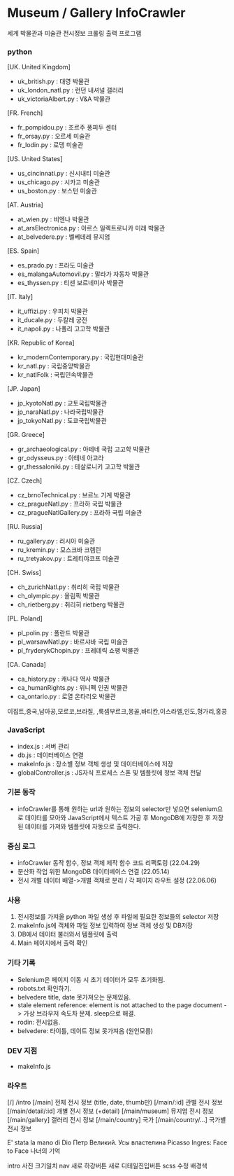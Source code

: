 # Museum / Gallery InfoCrawler

세계 박물관과 미술관 전시정보 크롤링 출력 프로그램

### python

[UK. United Kingdom]

- uk_british.py : 대영 박물관
- uk_london_natl.py : 런던 내셔널 갤러리
- uk_victoriaAlbert.py : V&A 박물관

[FR. French]

- fr_pompidou.py : 조르주 퐁피두 센터
- fr_orsay.py : 오르세 미술관
- fr_lodin.py : 로댕 미술관

[US. United States]

- us_cincinnati.py : 신시내티 미술관
- us_chicago.py : 시카고 미술관
- us_boston.py : 보스턴 미술관

[AT. Austria]

- at_wien.py : 비엔나 박물관
- at_arsElectronica.py : 아르스 일렉트로니카 미래 박물관
- at_belvedere.py : 벨베데레 뮤지엄

[ES. Spain]

- es_prado.py : 프라도 미술관
- es_malangaAutomovil.py : 말라가 자동차 박물관
- es_thyssen.py : 티센 보르네미사 박물관

[IT. Italy]

- it_uffizi.py : 우피치 박물관
- it_ducale.py : 두칼레 궁전
- it_napoli.py : 나폴리 고고학 박물관

[KR. Republic of Korea]

- kr_modernContemporary.py : 국립현대미술관
- kr_natl.py : 국립중앙박물관
- kr_natlFolk : 국립민속박물관

[JP. Japan]

- jp_kyotoNatl.py : 교토국립박물관
- jp_naraNatl.py : 나라국립박물관
- jp_tokyoNatl.py : 도쿄국립박물관

[GR. Greece]

- gr_archaeological.py : 아테네 국립 고고학 박물관
- gr_odysseus.py : 아테네 아고라
- gr_thessaloniki.py : 테살로니키 고고학 박물관

[CZ. Czech]

- cz_brnoTechnical.py : 브르노 기계 박물관
- cz_pragueNatl.py : 프라하 국립 박물관
- cz_pragueNatlGallery.py : 프라하 국립 미술관

[RU. Russia]

- ru_gallery.py : 러시아 미술관
- ru_kremin.py : 모스크바 크렘린
- ru_tretyakov.py : 트레티야코프 미술관

[CH. Swiss]

- ch_zurichNatl.py : 취리히 국립 박물관
- ch_olympic.py : 올림픽 박물관
- ch_rietberg.py : 취리히 rietberg 박물관

[PL. Poland]

- pl_polin.py : 폴란드 박물관
- pl_warsawNatl.py : 바르샤바 국립 미술관
- pl_fryderykChopin.py : 프레데릭 쇼팽 박물관

[CA. Canada]

- ca_history.py : 캐나다 역사 박물관
- ca_humanRights.py : 위니펙 인권 박물관
- ca_ontario.py : 로열 온타리오 박물관

이집트,중국,남아공,모로코,브라질,
,룩셈부르크,몽골,바티칸,이스라엘,인도,헝가리,홍콩

### JavaScript

- index.js : 서버 관리
- db.js : 데이터베이스 연결
- makeInfo.js : 장소별 정보 객체 생성 및 데이터베이스에 저장
- globalController.js : JS자식 프로세스 스폰 및 템플릿에 정보 객체 전달

### 기본 동작

- infoCrawler를 통해 원하는 url과 원하는 정보의 selector만 넣으면 selenium으로 데이터를 모아와 JavaScript에서 텍스트 가공 후 MongoDB에 저장한 후 저장된 데이터를 가져와 템플릿에 자동으로 출력한다.

### 중심 로그

- infoCrawler 동작 함수, 정보 객체 제작 함수 코드 리팩토링 (22.04.29)
- 분산화 작업 위한 MongoDB 데이터베이스 연결 (22.05.14)
- 전시 개별 데이터 배열->개별 객체로 분리 / 각 페이지 라우트 설정 (22.06.06)

### 사용

1. 전시정보를 가져올 python 파일 생성 후 파일에 필요한 정보들의 selector 저장
2. makeInfo.js에 객체와 파일 정보 입력하여 정보 객체 생성 및 DB저장
3. DB에서 데이터 불러와서 템플릿에 출력
4. Main 페이지에서 출력 확인

### 기타 기록

- Selenium은 페이지 이동 시 초기 데이터가 모두 초기화됨.
- robots.txt 확인하기.
- belvedere title, date 못가져오는 문제있음.
- stale element reference: element is not attached to the page document -> 가상 브라우저 속도차 문제. sleep으로 해결.
- rodin: 전시없음.
- belvedere: 타이틀, 데이트 정보 못가져옴 (원인모름)

### DEV 지점

- makeInfo.js

### 라우트

[/] /intro
[/main] 전체 전시 정보 (title, date, thumb만)
[/main/:id] 관별 전시 정보
[/main/detail/:id] 개별 전시 정보 (+detail)
[/main/museum] 뮤지엄 전시 정보
[/main/gallery] 갤러리 전시 정보
[/main/country] 국가
[/main/country/...] 국가별 전시 정보

<!-- 조회수 -->

E' stata la mano di Dio
Петр Великий. Усы властелина
Picasso Ingres: Face to Face
나너의 기억

intro 사진 크기일치
nav 새로
하강버튼 새로
디테일진입버튼
scss 수정
배경색

